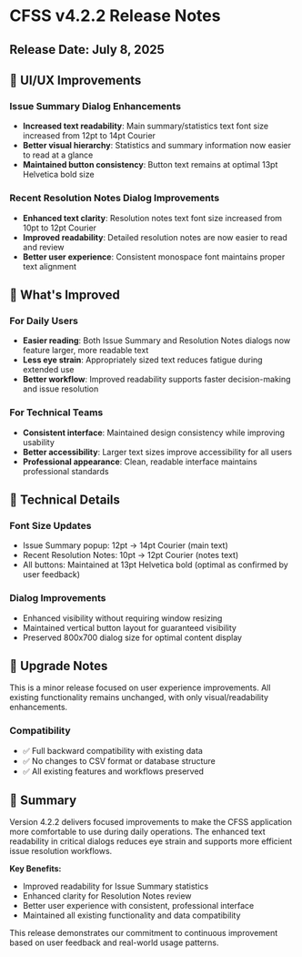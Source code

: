# CFSS v4.2.2 Release Notes

## Release Date: July 8, 2025

## 🔧 UI/UX Improvements

### Issue Summary Dialog Enhancements
- **Increased text readability**: Main summary/statistics text font size increased from 12pt to 14pt Courier
- **Better visual hierarchy**: Statistics and summary information now easier to read at a glance
- **Maintained button consistency**: Button text remains at optimal 13pt Helvetica bold size

### Recent Resolution Notes Dialog Improvements  
- **Enhanced text clarity**: Resolution notes text font size increased from 10pt to 12pt Courier
- **Improved readability**: Detailed resolution notes are now easier to read and review
- **Better user experience**: Consistent monospace font maintains proper text alignment

## 🎯 What's Improved

### For Daily Users
- **Easier reading**: Both Issue Summary and Resolution Notes dialogs now feature larger, more readable text
- **Less eye strain**: Appropriately sized text reduces fatigue during extended use
- **Better workflow**: Improved readability supports faster decision-making and issue resolution

### For Technical Teams
- **Consistent interface**: Maintained design consistency while improving usability
- **Better accessibility**: Larger text sizes improve accessibility for all users
- **Professional appearance**: Clean, readable interface maintains professional standards

## 🚀 Technical Details

### Font Size Updates
- Issue Summary popup: 12pt → 14pt Courier (main text)
- Recent Resolution Notes: 10pt → 12pt Courier (notes text)
- All buttons: Maintained at 13pt Helvetica bold (optimal as confirmed by user feedback)

### Dialog Improvements
- Enhanced visibility without requiring window resizing
- Maintained vertical button layout for guaranteed visibility
- Preserved 800x700 dialog size for optimal content display

## 🔄 Upgrade Notes

This is a minor release focused on user experience improvements. All existing functionality remains unchanged, with only visual/readability enhancements.

### Compatibility
- ✅ Full backward compatibility with existing data
- ✅ No changes to CSV format or database structure
- ✅ All existing features and workflows preserved

## 📝 Summary

Version 4.2.2 delivers focused improvements to make the CFSS application more comfortable to use during daily operations. The enhanced text readability in critical dialogs reduces eye strain and supports more efficient issue resolution workflows.

**Key Benefits:**
- Improved readability for Issue Summary statistics
- Enhanced clarity for Resolution Notes review
- Better user experience with consistent, professional interface
- Maintained all existing functionality and data compatibility

This release demonstrates our commitment to continuous improvement based on user feedback and real-world usage patterns.
